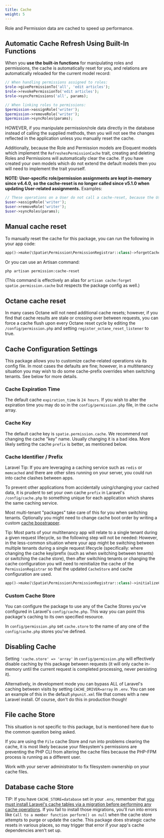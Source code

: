 ```yaml
---
title: Cache
weight: 5
---
```


Role and Permission data are cached to speed up performance.

## Automatic Cache Refresh Using Built-In Functions

When you **use the built-in functions** for manipulating roles and permissions, the cache is automatically reset for you, and relations are automatically reloaded for the current model record:

```php
// When handling permissions assigned to roles:
$role->givePermissionTo('all', 'edit articles');
$role->revokePermissionTo('edit articles');
$role->syncPermissions('all', params);

// When linking roles to permissions:
$permission->assignRole('writer');
$permission->removeRole('writer');
$permission->syncRoles(params);
```

HOWEVER, if you manipulate permission/role data directly in the database instead of calling the supplied methods, then you will not see the changes reflected in the application unless you manually reset the cache.

Additionally, because the Role and Permission models are Eloquent models which implement the `RefreshesPermissionCache` trait, creating and deleting Roles and Permissions will automatically clear the cache. If you have created your own models which do not extend the default models then you will need to implement the trait yourself.

**NOTE: User-specific role/permission assignments are kept in-memory since v4.4.0, so the cache-reset is no longer called since v5.1.0 when updating User-related assignments.**
Examples:
```php
// These operations on a User do not call a cache-reset, because the User-related assignments are in-memory.
$user->assignRole('writer');
$user->removeRole('writer');
$user->syncRoles(params);
```

## Manual cache reset
To manually reset the cache for this package, you can run the following in your app code:
```php
app()->make(\Spatie\Permission\PermissionRegistrar::class)->forgetCachedPermissions();
```

Or you can use an Artisan command:
```bash
php artisan permission:cache-reset
```
(This command is effectively an alias for `artisan cache:forget spatie.permission.cache` but respects the package config as well.)

## Octane cache reset
In many cases Octane will not need additional cache resets; however, if you find that cache results are stale or crossing over between requests, you can force a cache flush upon every Octane reset cycle by editing the `/config/permission.php` and setting `register_octane_reset_listener` to true.

## Cache Configuration Settings

This package allows you to customize cache-related operations via its config file. In most cases the defaults are fine; however, in a multitenancy situation you may wish to do some cache-prefix overrides when switching tenants. See below for more details.

### Cache Expiration Time

The default cache `expiration_time` is `24 hours`.
If you wish to alter the expiration time you may do so in the `config/permission.php` file, in the `cache` array.


### Cache Key

The default cache key is `spatie.permission.cache`.
We recommend not changing the cache "key" name. Usually changing it is a bad idea. More likely setting the cache `prefix` is better, as mentioned below.


### Cache Identifier / Prefix

Laravel Tip: If you are leveraging a caching service such as `redis` or `memcached` and there are other sites running on your server, you could run into cache clashes between apps.

To prevent other applications from accidentally using/changing your cached data, it is prudent to set your own cache `prefix` in Laravel's `/config/cache.php` to something unique for each application which shares the same caching service.

Most multi-tenant "packages" take care of this for you when switching tenants. Optionally you might need to change cache boot order by writing a custom [cache boostrapper](https://github.com/spatie/laravel-permission/discussions/2310#discussioncomment-10855389).

Tip: Most parts of your multitenancy app will relate to a single tenant during a given request lifecycle, so the following step will not be needed: However, in the less-common situation where your app might be switching between multiple tenants during a single request lifecycle (specifically: where changing the cache key/prefix (such as when switching between tenants) or switching the cache store), then after switching tenants or changing the cache configuration you will need to reinitialize the cache of the `PermissionRegistrar` so that the updated `CacheStore` and cache configuration are used.

```php
app()->make(\Spatie\Permission\PermissionRegistrar::class)->initializeCache();
```


### Custom Cache Store

You can configure the package to use any of the Cache Stores you've configured in Laravel's `config/cache.php`. This way you can point this package's caching to its own specified resource.

In `config/permission.php` set `cache.store` to the name of any one of the `config/cache.php` stores you've defined.

## Disabling Cache

Setting `'cache.store' => 'array'` in `config/permission.php` will effectively disable caching by this package between requests (it will only cache in-memory until the current request is completed processing, never persisting it).

Alternatively, in development mode you can bypass ALL of Laravel's caching between visits by setting `CACHE_DRIVER=array` in `.env`. You can see an example of this in the default `phpunit.xml` file that comes with a new Laravel install. Of course, don't do this in production though!


## File cache Store

This situation is not specific to this package, but is mentioned here due to the common question being asked.

If you are using the `File` cache Store and run into problems clearing the cache, it is most likely because your filesystem's permissions are preventing the PHP CLI from altering the cache files because the PHP-FPM process is running as a different user.

Work with your server administrator to fix filesystem ownership on your cache files.

## Database cache Store

TIP: If you have `CACHE_STORE=database` set in your `.env`, remember that [you must install Laravel's cache tables via a migration before performing any cache operations](https://laravel.com/docs/cache#prerequisites-database). If you fail to install those migrations, you'll run into errors like `Call to a member function perform() on null` when the cache store attempts to purge or update the cache. This package does strategic cache resets in various places, so may trigger that error if your app's cache dependencies aren't set up.

